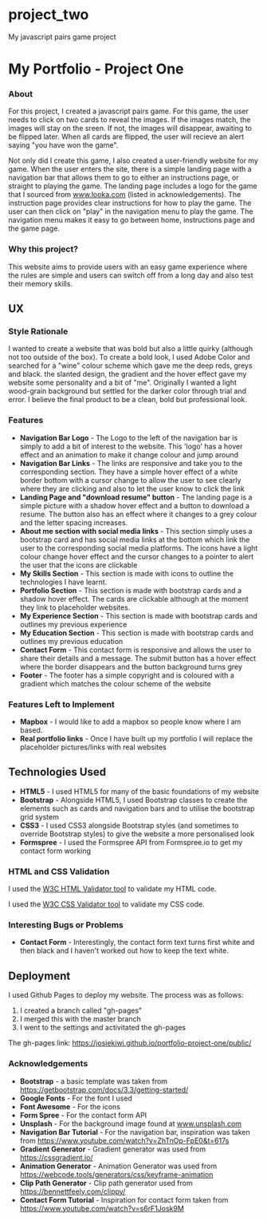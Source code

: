 # project_two
My javascript pairs game project 
# My Portfolio - Project One

### About

For this project, I created a javascript pairs game. For this game, the user needs to click on two cards to reveal the images. If the images match, the images will stay on the sreen. If not, the images will disappear, awaiting to be flipped later. When all cards are flipped, the user will recieve an alert saying "you have won the game". 

Not only did I create this game, I also created a user-friendly website for my game. When the user enters the site, there is a simple landing page with a navigation bar that allows them to go to either an instructions page, or straight to playing the game. The landing page includes a logo for the game that I sourced from www.looka.com (listed in acknowledgements). The instruction page provides clear instructions for how to play the game. The user can then click on "play" in the navigation menu to play the game. The navigation menu makes it easy to go between home, instructions page and the game page. 

### Why this project?

This website aims to provide users with an easy game experience where the rules are simple and users can switch off from a long day and also test their memory skills. 

## UX

### Style Rationale 

I wanted to create a website that was bold but also a little quirky (although not too outside of the box).
To create a bold look, I used Adobe Color and searched for a "wine" colour scheme which gave me the deep reds, greys and black. the slanted design, the gradient and the hover effect gave my website some personality and a bit of "me". Originally I wanted a light wood-grain background but settled for the darker color through trial and error. I believe the final product to be a clean, bold but professional look. 

### Features
- **Navigation Bar Logo** - The Logo to the left of the navigation bar is simply to add a bit of interest to the website. This 'logo' has a hover effect and an animation to make it change colour and jump around 
- **Navigation Bar Links** - The links are responsive and take you to the corresponding section. They have a simple hover effect of a white border bottom with a cursor change to allow the user to see clearly where they are clicking and also to let the user know to click the link
- **Landing Page and "download resume" button** - The landing page is a simple picture with a shadow hover effect and a button to download a resume. The button also has an effect where it changes to a grey colour and the letter spacing increases. 
- **About me section with social media links** - This section simply uses a bootstrap card and has social media links at the bottom which link the user to the corresponding social media platforms. The icons have a light colour change hover effect and the cursor changes to a pointer to alert the user that the icons are clickable
- **My Skills Section** - This section is made with icons to outline the technologies I have learnt. 
- **Portfolio Section** - This section is made with bootstrap cards and a shadow hover effect. The cards are clickable although at the moment they link to placeholder websites. 
- **My Experience Section** - This section is made with bootstrap cards and outlines my previous experience
- **My Education Section** - This section is made with bootstrap cards and outlines my previous education
- **Contact Form** - This contact form is responsive and allows the user to share their details and a message. The submit button has a hover effect where the border disappears and the button background turns grey
- **Footer** - The footer has a simple copyright and is coloured with a gradient which matches the colour scheme of the website

### Features Left to Implement

- **Mapbox** - I would like to add a mapbox so people know where I am based.
- **Real portfolio links** - Once I have built up my portfolio I will replace the placeholder pictures/links with real websites


## Technologies Used

- **HTML5** - I used HTML5 for many of the basic foundations of my website
- **Bootstrap** - Alongside HTML5, I used Bootstrap classes to create the elements such as cards and navigation bars and to utilise the bootstrap grid system 
- **CSS3** - I used CSS3 alongside Bootstrap styles (and sometimes to override Bootstrap styles) to give the website a more personalised look
- **Formspree** - I used the Formspree API from Formspree.io to get my contact form working


### HTML and CSS Validation

I used the [W3C HTML Validator tool](https://validator.w3.org/#validate_by_input) to validate my HTML code.

I used the [W3C CSS Validator tool](https://jigsaw.w3.org/css-validator/#validate_by_input) to validate my CSS code.

### Interesting Bugs or Problems

- **Contact Form** - Interestingly, the contact form text turns first white and then black and I haven't worked out how to keep the text white. 

## Deployment

I used Github Pages to deploy my website. The process was as follows:
1. I created a branch called "gh-pages" 
2. I merged this with the master branch 
3. I went to the settings and activitated the gh-pages

The gh-pages link: https://josiekiwi.github.io/portfolio-project-one/public/


### Acknowledgements

- **Bootstrap** - a basic template was taken from https://getbootstrap.com/docs/3.3/getting-started/
- **Google Fonts** - For the font I used 
- **Font Awesome** - For the icons
- **Form Spree** - For the contact form API
- **Unsplash** - For the background image found at www.unsplash.com
- **Navigation Bar Tutorial** - For the navigation bar, inspiration was taken from https://www.youtube.com/watch?v=ZhTnOp-FpE0&t=617s 
- **Gradient Generator** - Gradient generator was used from https://cssgradient.io/
- **Animation Generator** - Animation Generator was used from https://webcode.tools/generators/css/keyframe-animation
- **Clip Path Generator** - Clip path generator used from https://bennettfeely.com/clippy/
- **Contact Form Tutorial** - Inspiration for contact form taken from https://www.youtube.com/watch?v=s6rF1Josk9M
